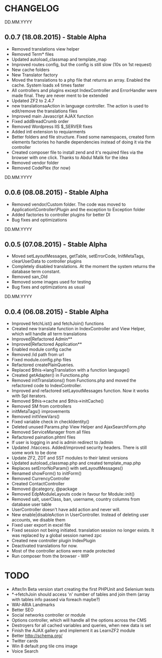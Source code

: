 # CHANGELOG

DD.MM.YYYY
## 0.0.7 (18.08.2015) - Stable Alpha
- Removed translations view helper
- Removed Term* files
- Updated autoload_classmap and template_map
- Improved routes config, but the config is still slow (10s on 1st request)
- New cache folders
- New Translator factory
- Moved the translations to a php file that returns an array. Enabled the cache. System loads x4 times faster
- All controllers and plugins except IndexController and ErrorHandler were made final. They are never ment to be extended
- Updated ZF2 to 2.4.7
- new translationsaAction in language controller. The action is used to edit/remove the translations files
- Improved main Javascript AJAX function
- Fixed addBreadCrumb order
- Removed Wordpress IIS $_SERVER fixes
- Added intl extension to requiarments
- Better folders and file structure. Fixed some namespaces, created form elements factories ho handle dependencies instead of doing it via the controller
- Created composer file to install zend and it's required files via the browser with one click. Thanks to Abdul Malik for the idea
- Removed vendor folder
- Removed CodePlex (for now)

DD.MM.YYYY
## 0.0.6 (08.08.2015) - Stable Alpha
- Removed vendor/Custom folder. The code was moved to Application\Controller\Plugin and the exception to Exception folder
- Added factories to controller plugins for better DI
- Bug fixes and optimizations

DD.MM.YYYY
## 0.0.5 (07.08.2015) - Stable Alpha
- Moved setLayoutMessages, getTable, setErrorCode, InitMetaTags, clearUserData to controller plugins
- Completely disabled translations. At the moment the system returns the database term constant.
- Removed san_Old
- Removed some images used for testing
- Bug fixes and optimizations as usual

DD.MM.YYYY
## 0.0.4 (06.08.2015) - Stable Alpha
 - Improved fetchList() and fetchJoin() functions
 - Created new translate function in IndexController and View Helper, which will handle all term translations
 - Improved|Refactored Admin\*\*
 - Improved|Refactored Application\*\*
 - Enabled module config cache
 - Removed /id path from url
 - Fixed module.config.php files
 - Refactored createPlainQueries.
 - Replaced $this->langTranslation with a function language()
 - Created getAdapter() in Functions.php
 - Removed initTranslations() from Functions.php and moved the refactored code to IndexController.
 - Improved and refactored setLayoutMessages function. Now it works with Spl iterators.
 - Removed $this->cache and $this->initCache()
 - Removed SM from controllers
 - initMetaTags() improvements
 - Removed initViewVars()
 - Fixed variable check in checkIdentity()
 - Deleted unused Params.php View Helper and AjaxSearchForm.php
 - Removed ServiceManager from all files
 - Refactored paination.phtml files
 - If user is logging in and is admin redirect to /admin
 - Updated .htaccess. Added/improved security headers. There is still some work to be done
 - Update ZF2, ZDT and SST modules to their latest versions
 - Updated autoload_classmap.php and created template_map.php
 - Replaces setErrorNoParam() with setLayoutMessages()
 - Renamed showForm() to initForm()
 - Removed CurrencyController
 - Created ContactController
 - Removed @category, @package
 - Removed EdpModuleLayouts code in favour for Module::init()
 - Removed salt, userClass, ban, username, country columns from database user table
 - UserController doesn't have add action and never will.
 - New enable|disableAction in UserController. Instead of deleting user accounts, we disable them
 - Fixed user export in excel file
 - Fixed session not being initiated. translation session no longer exists. It was replaced by a global session named zpc
 - Created new controller plugin IndexPlugin
 - Deactivated translations for now.
 - Most of the controller actions were made protected
 - Run composer from the browser - WIP

# TODO
 - After/In Beta version start creating the first PHPUnit and Selenium tests
 - *->fetchJoin should access 'n' number of tables and join them (array with tables info passed via foreach maybe?)
 - WAI-ARIA Landmarks
 - Better SEO
 - Social networks controller or module
 - Options controller, which will handle all the options across the CMS
 - Destroyers for all cached variables and queries, when new data is set
 - Finish the AJAX gallery and implement it as LearnZF2 module
 - Better http://schema.org/
 - Twitter cards
 - Win 8 default png tile cms image
 - Voice Search
